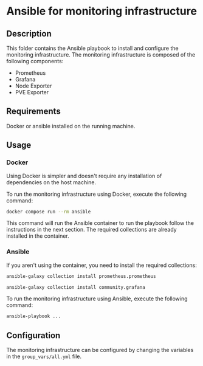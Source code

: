 # Ansible for monitoring infrastructure

## Description

This folder contains the Ansible playbook to install and configure the monitoring infrastructure. The monitoring infrastructure is composed of the following components:

- Prometheus
- Grafana
- Node Exporter
- PVE Exporter

## Requirements

Docker or ansible installed on the running machine.

## Usage

### Docker

Using Docker is simpler and doesn't require any installation of dependencies on the host machine.

To run the monitoring infrastructure using Docker, execute the following command:

```bash
docker compose run --rm ansible
```

This command will run the Ansible container to run the playbook follow the instructions in the next section. The required collections are already installed in the container.

### Ansible

If you aren't using the container, you need to install the required collections:

```bash
ansible-galaxy collection install prometheus.prometheus

ansible-galaxy collection install community.grafana
```

To run the monitoring infrastructure using Ansible, execute the following command:

```bash
ansible-playbook ...
```

## Configuration

The monitoring infrastructure can be configured by changing the variables in the `group_vars/all.yml` file.
